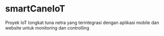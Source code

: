 # smartCaneIoT
Proyek IoT tongkat tuna netra yang terintegrasi dengan aplikasi mobile dan website untuk monitoring dan controlling
